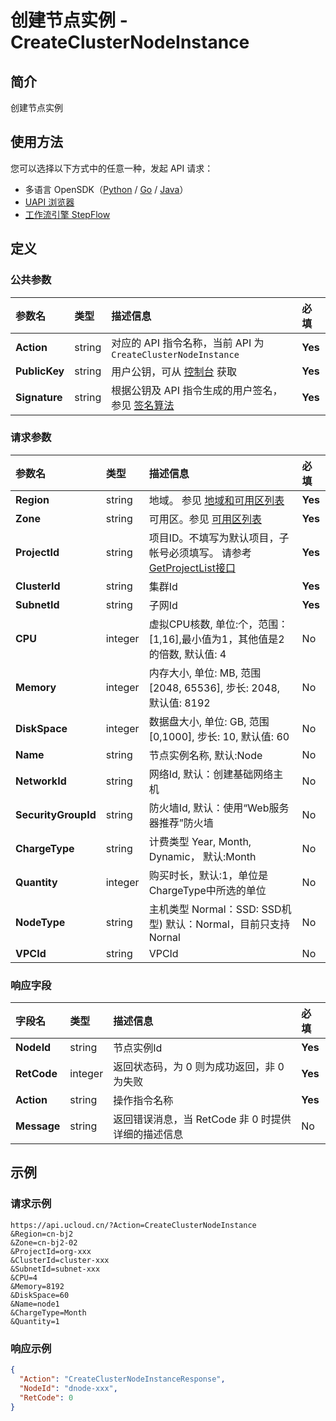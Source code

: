 # 创建节点实例 - CreateClusterNodeInstance

## 简介

创建节点实例





## 使用方法

您可以选择以下方式中的任意一种，发起 API 请求：
- 多语言 OpenSDK（[Python](https://github.com/ucloud/ucloud-sdk-python3) / [Go](https://github.com/ucloud/ucloud-sdk-go) / [Java](https://github.com/ucloud/ucloud-sdk-java)）
- [UAPI 浏览器](https://console.ucloud.cn/uapi/detail?id=CreateClusterNodeInstance)
- [工作流引擎 StepFlow](https://console.ucloud.cn/stepflow/manage/)

## 定义

### 公共参数

| 参数名 | 类型 | 描述信息 | 必填 |
|:---|:---|:---|:---|
| **Action**     | string  | 对应的 API 指令名称，当前 API 为 `CreateClusterNodeInstance`                        | **Yes** |
| **PublicKey**  | string  | 用户公钥，可从 [控制台](https://console.ucloud.cn/uapi/apikey) 获取                                             | **Yes** |
| **Signature**  | string  | 根据公钥及 API 指令生成的用户签名，参见 [签名算法](api/summary/signature.md)  | **Yes** |

### 请求参数

| 参数名 | 类型 | 描述信息 | 必填 |
|:---|:---|:---|:---|
| **Region** | string | 地域。 参见 [地域和可用区列表](api/summary/regionlist) |**Yes**|
| **Zone** | string | 可用区。参见 [可用区列表](api/summary/regionlist) |**Yes**|
| **ProjectId** | string | 项目ID。不填写为默认项目，子帐号必须填写。 请参考[GetProjectList接口](api/summary/get_project_list) |**Yes**|
| **ClusterId** | string | 集群Id |**Yes**|
| **SubnetId** | string | 子网Id |**Yes**|
| **CPU** | integer | 虚拟CPU核数, 单位:个，范围：[1,16],最小值为1，其他值是2的倍数, 默认值: 4 |No|
| **Memory** | integer | 内存大小, 单位: MB, 范围[2048, 65536], 步长: 2048, 默认值: 8192 |No|
| **DiskSpace** | integer | 数据盘大小, 单位: GB, 范围[0,1000], 步长: 10, 默认值: 60 |No|
| **Name** | string | 节点实例名称, 默认:Node |No|
| **NetworkId** | string | 网络Id, 默认：创建基础网络主机 |No|
| **SecurityGroupId** | string | 防火墙Id, 默认：使用“Web服务器推荐”防火墙 |No|
| **ChargeType** | string | 计费类型  Year, Month, Dynamic， 默认:Month |No|
| **Quantity** | integer | 购买时长，默认:1，单位是ChargeType中所选的单位 |No|
| **NodeType** | string | 主机类型  Normal：SSD: SSD机型) 默认：Normal，目前只支持Nornal |No|
| **VPCId** | string | VPCId |No|

### 响应字段

| 字段名 | 类型 | 描述信息 | 必填 |
|:---|:---|:---|:---|
| **NodeId** | string | 节点实例Id |**Yes**|
| **RetCode** | integer | 返回状态码，为 0 则为成功返回，非 0 为失败 |**Yes**|
| **Action** | string | 操作指令名称 |**Yes**|
| **Message** | string | 返回错误消息，当 RetCode 非 0 时提供详细的描述信息 |No|




## 示例

### 请求示例
    
```
https://api.ucloud.cn/?Action=CreateClusterNodeInstance
&Region=cn-bj2
&Zone=cn-bj2-02
&ProjectId=org-xxx
&ClusterId=cluster-xxx
&SubnetId=subnet-xxx
&CPU=4
&Memory=8192
&DiskSpace=60
&Name=node1
&ChargeType=Month
&Quantity=1
```

### 响应示例
    
```json
{
  "Action": "CreateClusterNodeInstanceResponse",
  "NodeId": "dnode-xxx",
  "RetCode": 0
}
```





